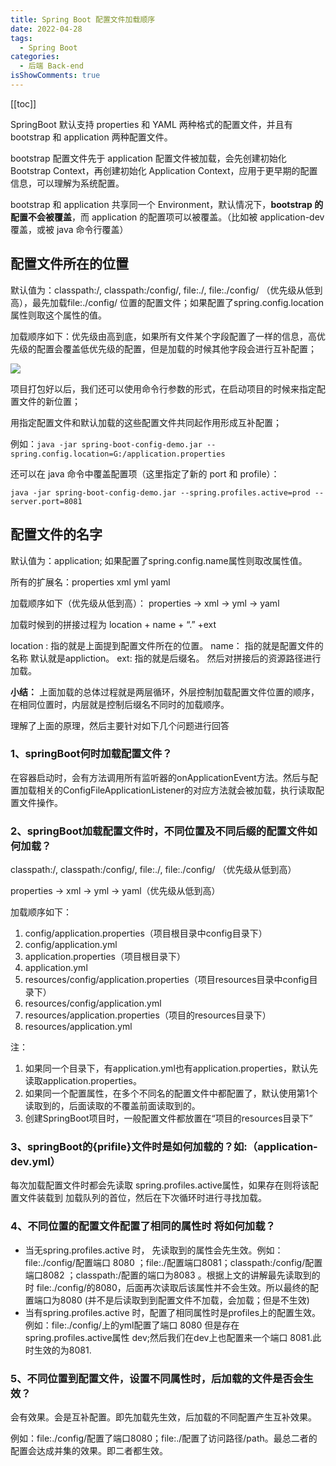 ```yaml
---
title: Spring Boot 配置文件加载顺序
date: 2022-04-28
tags:
  - Spring Boot
categories:
  - 后端 Back-end
isShowComments: true
---
```


<Boxx/>

<!-- more -->

[[toc]]

SpringBoot 默认支持 properties 和 YAML 两种格式的配置文件，并且有 bootstrap 和 application 两种配置文件。

bootstrap 配置文件先于 application 配置文件被加载，会先创建初始化 Bootstrap Context，再创建初始化 Application Context，应用于更早期的配置信息，可以理解为系统配置。

bootstrap 和 application 共享同一个 Environment，默认情况下，**bootstrap 的配置不会被覆盖**，而 application 的配置项可以被覆盖。（比如被 application-dev 覆盖，或被 java 命令行覆盖）

## 配置文件所在的位置

默认值为：classpath:/, classpath:/config/, file:./, file:./config/ （优先级从低到高），最先加载file:./config/ 位置的配置文件；如果配置了spring.config.location属性则取这个属性的值。

加载顺序如下：优先级由高到底，如果所有文件某个字段配置了一样的信息，高优先级的配置会覆盖低优先级的配置，但是加载的时候其他字段会进行互补配置；

![](/img/backend/springConfigurationFileLoadingSequence.png)

项目打包好以后，我们还可以使用命令行参数的形式，在启动项目的时候来指定配置文件的新位置；

用指定配置文件和默认加载的这些配置文件共同起作用形成互补配置；

例如：`java -jar spring-boot-config-demo.jar --spring.config.location=G:/application.properties`

还可以在 java 命令中覆盖配置项（这里指定了新的 port 和 profile）：

`java -jar spring-boot-config-demo.jar --spring.profiles.active=prod --server.port=8081`

## 配置文件的名字

默认值为：application; 如果配置了spring.config.name属性则取改属性值。

所有的扩展名：properties xml yml yaml

加载顺序如下（优先级从低到高）：
properties -> xml -> yml -> yaml

加载时候到的拼接过程为 location + name + “.” +ext

location : 指的就是上面提到配置文件所在的位置。
name： 指的就是配置文件的名称 默认就是appliction。
ext: 指的就是后缀名。
然后对拼接后的资源路径进行加载。

**小结：** 上面加载的总体过程就是两层循环，外层控制加载配置文件位置的顺序，在相同位置时，内层就是控制后缀名不同时的加载顺序。

理解了上面的原理，然后主要针对如下几个问题进行回答

### 1、springBoot何时加载配置文件？

在容器启动时，会有方法调用所有监听器的onApplicationEvent方法。然后与配置加载相关的ConfigFileApplicationListener的对应方法就会被加载，执行读取配置文件操作。

### 2、springBoot加载配置文件时，不同位置及不同后缀的配置文件如何加载？

classpath:/, classpath:/config/, file:./, file:./config/ （优先级从低到高）

properties -> xml -> yml -> yaml（优先级从低到高）

加载顺序如下：

1. config/application.properties（项目根目录中config目录下）
2. config/application.yml
3. application.properties（项目根目录下）
4. application.yml
5. resources/config/application.properties（项目resources目录中config目录下）
6. resources/config/application.yml
7. resources/application.properties（项目的resources目录下）
8. resources/application.yml

  注：

1. 如果同一个目录下，有application.yml也有application.properties，默认先读取application.properties。
2. 如果同一个配置属性，在多个不同名的配置文件中都配置了，默认使用第1个读取到的，后面读取的不覆盖前面读取到的。
3. 创建SpringBoot项目时，一般配置文件都放置在“项目的resources目录下”

### 3、springBoot的{prifile}文件时是如何加载的？如:（application-dev.yml）

每次加载配置文件时都会先读取 spring.profiles.active属性，如果存在则将该配置文件装载到 加载队列的首位，然后在下次循环时进行寻找加载。

### 4、不同位置的配置文件配置了相同的属性时 将如何加载？

- 当无spring.profiles.active 时， 先读取到的属性会先生效。例如：file:./config/配置端口 8080 ；file:./配置端口8081；classpath:/config/配置端口8082 ；classpath:/配置的端口为8083 。根据上文的讲解最先读取到的时 file:./config/的8080，后面再次读取后该属性并不会生效。所以最终的配置端口为8080 (并不是后读取到到配置文件不加载，会加载；但是不生效)
- 当有spring.profiles.active 时，配置了相同属性时是profiles上的配置生效。例如：file:./config/上的yml配置了端口 8080 但是存在 spring.profiles.active属性 dev;然后我们在dev上也配置来一个端口 8081.此时生效的为8081.

### 5、不同位置到配置文件，设置不同属性时，后加载的文件是否会生效？

会有效果。会是互补配置。即先加载先生效，后加载的不同配置产生互补效果。

例如：file:./config/配置了端口8080；file:./配置了访问路径/path。最总二者的配置会达成并集的效果。即二者都生效。
